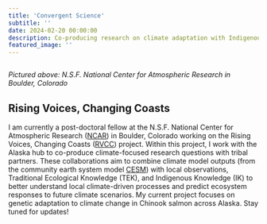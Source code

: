 ```yaml
---
title: 'Convergent Science'
subtitle: ''
date: 2024-02-20 00:00:00
description: Co-producing research on climate adaptation with Indigenous communities in Alaska
featured_image: ''
---
```


![]()

_Pictured above: N.S.F. National Center for Atmospheric Research in Boulder, Colorado_



## Rising Voices, Changing Coasts

I am currently a post-doctoral fellow at the N.S.F. National Center for Atmospheric Research ([NCAR](https://ncar.ucar.edu/)) in Boulder, Colorado working on the Rising Voices, Changing Coasts ([RVCC](https://www.rvcchub.org/)) project. Within this project, I work with the Alaska hub to co-produce climate-focused research questions with tribal partners. These collaborations aim to combine climate model outputs (from the community earth system model [CESM](https://www.cesm.ucar.edu/)) with local observations, Traditional Ecological Knowledge (TEK), and Indigenous Knowledge (IK) to better understand local climate-driven processes and predict ecosystem responses to future climate scenarios. My current project focuses on genetic adaptation to climate change in Chinook salmon across Alaska. Stay tuned for updates!

